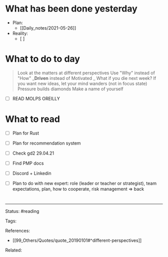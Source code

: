 # What has been done yesterday
- Plan:
	- [[Daily_notes/2021-05-26]]
- Reality:
	- [ ] 


# What to do to day
>Look at the matters at different perspectives
>Use "Why" instead of "How"
>_**Driven** instead of Motivated _
>What if you die next week?
>If you want new ideas, let your mind wanders (not in focus state)
>Pressure builds diamonds
>Make a name of yourself


- [ ] READ MOLPS OREILLY


# What to read

- [ ] Plan for Rust
- [ ] Plan for recommendation system
- [ ] Check gd2 29.04.21
- [ ] Find PMP docs
- [ ] Discord + Linkedin
- [ ] Plan to do with new expert: role (leader or teacher or strategist), team expectations, plan, how to cooperate, risk management => back 


#

---
Status: #reading

Tags: 

References:
- [[99_Others/Quotes/quote_20190101#^different-perspectives]]

Related: 
